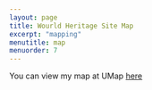 ```yaml
---
layout: page
title: Wourld Heritage Site Map
excerpt: "mapping"
menutitle: map
menuorder: 7
---
```



You can view my map at UMap [here](file:///Users/saharahmadi/Desktop/1111111/qgis2web_2021_08_12-23_28_11_318500/index.html#5/34.325/52.998)
